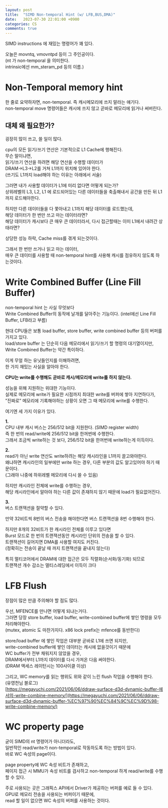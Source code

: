 ```yaml
---
layout: post
title:  "SIMD Non-temporal Hint (w/ LFB,BUS,DMA)"
date:   2023-07-30 22:01:00 +0900
categories: CS
comments: true
---
```

SIMD instructions 에 재밌는 명령어가 꽤 있다.  

오늘은 movntq, vmovntpd 등이 그 주인공이다.  
(nt 가 non-temporal 을 의미한다.  
intrinsic에선 mm_steram_pd 등의 이름.)  

# Non-Temporal memory hint  
한 줄로 요약하자면, non-temporal. 즉 캐시메모리에 쓰지 말라는 얘기다.  
non-temporal move 명령어들은 캐시에 쓰지 않고 곧바로 메모리에 읽거나 써버린다.  

## 대체 왜 필요한가?
굉장히 많이 쓰고, 쓸 일이 많다.  

cpu의 모든 읽기/쓰기 연산은 기본적으로 L1 Cache에 행해진다.  
무슨 말이냐면,   
읽기/쓰기 연산을 하려면 해당 연산을 수행할 데이터가  
DRAM→L3→L2를 거쳐 L1까지 위치해 있어야 한다.  
(쓰기도 L1까지 load해야 하는 이유는 아래에서 서술)  

그러면 내가 사용할 데이터가 L1에 미리 없다면 어떻게 되는가?  
상위레벨의 L3, L2, L1 에 로드되어있는 다른 데이터들을 축출해내서 공간을 만든 뒤 L1까지 로드해야한다.   

하지만 다른 데이터들을 다 쫓아내고 L1까지 해당 데이터를 로드했는데,  
해당 데이터가 한 번만 쓰고 마는 데이터라면?  
해당 데이터가 캐시보다 큰 매우 큰 데이터라서, 다시 접근할때는 이미 L1에서 내려간 상태라면?  

상당한 성능 하락, Cache miss를 겪게 되는것이다.  

그래서 한 번만 쓰거나 읽고 마는 데이터,  
매우 큰 데이터를 사용할 때 non-temporal hint를 사용해 캐시를 점유하지 않도록 하는것이다.  

# Write Combined Buffer (Line Fill Buffer)

non-temporal hint 는 사실 무엇보다  
Write Combined Buffer의 동작에 날개를 달아주는 기능이다. (intel에선 Line Fill Buffer, LFB라고 부름)  

현대 CPU들은 보통 load buffer, store buffer, write combined buffer 등의 버퍼를 가지고 있다.  
load/store buffer 는 단순히 다음 메모리에서 읽기/쓰기 할 명령의 대기열이지만,  
Write Combined Buffer는 약간 특이하다.

이게 무얼 하는 유닛들인지를 이해하려면,   
한 가지 재밌는 사실을 알아야 한다.  

**CPU는 write를 수행해도 곧바로 캐시/메모리에 write를 하지 않는다.**  

성능을 위해 지원하는 위대한 기능이다.  
실제로 메모리에 write가 필요한 시점까지 최대한 write를 버퍼에 쌓아 지연하다가,  
”진짜로” 메모리에 기록해야하는 상황이 오면 그 때 메모리에 write를 수행한다.  

여기엔 세 가지 이유가 있다.  

**1.**  
CPU 내부 캐시 버스는 256/512 bit을 지원한다. (SIMD register width)  
즉 한 번의 read/write에 256/512 bit을 한꺼번에 수행한다.  
그래서 조금씩 write하는 것 보다, 256/512 bit을 한꺼번에 write하는게 이득이다.  

**2.**  
read가 아닌 write 연산도 write하려는 해당 캐시라인을 L1까지 끌고와야한다.  
왜냐하면 캐시라인의 일부에만 write 하는 경우, 다른 부분의 값도 알고있어야 하기 때문이다.  
(그래야 나중에 하위레벨 메모리에 다시 쓸 수 있음)  

하지만 캐시라인 전체에 write를 수행하는 경우,  
해당 캐시라인에서 알아야 하는 다른 값이 존재하지 않기 때문에 load가 필요없어진다.  

**3.**  
버스 트랜잭션을 절약할 수 있다.  

만약 32비트씩 8번의 버스 전송을 해야한다면 버스 트랜잭션을 8번 수행해야 한다.  

하지만 8개의 32비트가 한 캐시라인 전체를 이루고 있다면  
Burst 모드로 한 번의 트랜잭션동안 캐시라인 단위의 전송을 할 수 있다.  
트랜잭션이 길어지면 DMA를 사용할 여지도 커진다.  
(정확히는 전송이 끝날 때 까지 트랜잭션을 끝내지 않는다)  

특히 멀티코어에서 DRAM에 대한 접근은 모두 직렬화(순서화/동기화) 되므로  
트랜잭션 개수 감소는 멀티스레딩에서 이득이 크다  

# LFB Flush
장점이 많은 만큼 주의해야 할 점도 많다.  

우선, MFENCE를 만나면 어떻게 되냐는거다.  
그러면 당장 store buffer, load buffer, write-combined buffer에 쌓인 명령을 모두 처리해야한다.  
(mutex, atomic 도 마찬가지다. x86 lock prefix는 mfence를 동반한다)  

store/load buffer 에 쌓인 작업은 대부분 곧바로 L1에 쓰면 되지만,  
write-combined buffer에 쌓인 데이터는 캐시에 없을것이기 때문에  
WC buffer가 전부 채워지지 않았을 경우,   
DRAM에서부터 L1까지 데이터를 다시 가져온 다음 써야한다.  
(DRAM 액세스 레이턴시는 100사이클 이상)  

그리고, WC memory를 읽는 행위도 위와 같이 느린 flush 작업을 수행해야 한다.  
(유영천님 블로그)  
[https://megayuchi.com/2021/06/06/ddraw-surface-d3d-dynamic-buffer-에서의-write-combine-memory/](https://megayuchi.com/2021/06/06/ddraw-surface-d3d-dynamic-buffer-%EC%97%90%EC%84%9C%EC%9D%98-write-combine-memory/)  

# WC property page 
굳이 SIMD의 nt 명령어가 아니더라도,  
일반적인 read/write가 non-temporal로 작동하도록 하는 방법이 있다.  
바로 WC 속성의 page이다.  

page property에 WC 속성 비트가 존재하고,  
페이지 접근 시 MMU가 속성 비트를 검사하고 non-temporal 하게 read/write를 수행할 수 있다.  

주로 사용되는 곳은 그래픽스 API에서 Driver가 제공하는 버퍼를 예로 들 수 있다.  
GPU로 메모리 전송을 사용되는 버퍼이기 때문에,  
read 할 일이 없으면 WC 속성의 버퍼를 사용하는 것이다.  
